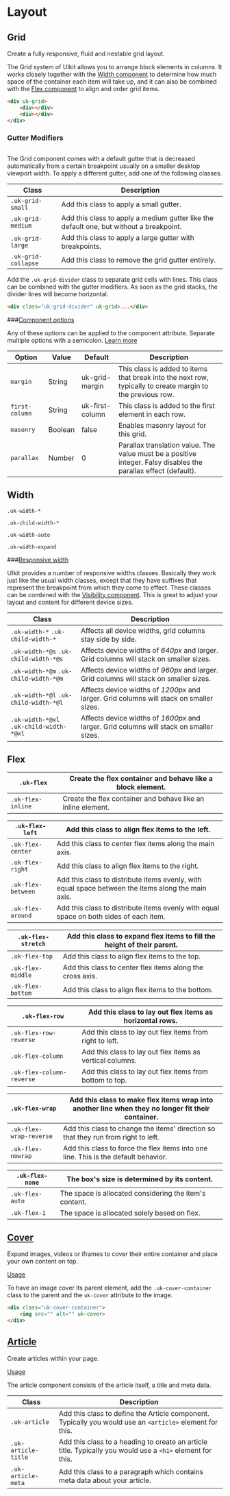 # Layout

## Grid

Create a fully responsive, fluid and nestable grid layout.

The Grid system of UIkit allows you to arrange block elements in columns. It works closely together with the [Width component](https://getuikit.com/docs/width) to determine how much space of the container each item will take up, and it can also be combined with the [Flex component](https://getuikit.com/docs/flex) to align and order grid items.

```html
<div uk-grid>
    <div></div>
    <div></div>
</div>
```

### Gutter Modifiers

## 

The  Grid component comes with a default gutter that is decreased  automatically from a certain breakpoint usually on a smaller desktop  viewport width. To apply a different gutter, add one of the following  classes.

| Class               | Description                                                  |
| ------------------- | ------------------------------------------------------------ |
| `.uk-grid-small`    | Add this class to apply a small gutter.                      |
| `.uk-grid-medium`   | Add this class to apply a medium gutter like the default one, but without a breakpoint. |
| `.uk-grid-large`    | Add this class to apply a large gutter with breakpoints.     |
| `.uk-grid-collapse` | Add this class to remove the grid gutter entirely.           |

Add the `.uk-grid-divider` class to separate grid cells  with lines. This class can be combined with the gutter modifiers. As  soon as the grid stacks, the divider lines will become horizontal.

```html
<div class="uk-grid-divider" uk-grid>...</div>
```

###[Component options](https://getuikit.com/docs/grid#component-options)

Any of these options can be applied to the component attribute. Separate multiple options with a semicolon. [Learn more](https://getuikit.com/docs/javascript#component-configuration)

| Option         | Value   | Default         | Description                                                  |
| -------------- | ------- | --------------- | ------------------------------------------------------------ |
| `margin`       | String  | uk-grid-margin  | This class is added to items that break into the next row, typically to create margin to the previous row. |
| `first-column` | String  | uk-first-column | This class is added to the first element in each row.        |
| `masonry`      | Boolean | false           | Enables masonry layout for this grid.                        |
| `parallax`     | Number  | 0               | Parallax translation value. The value must be a positive integer. Falsy disables the parallax effect (default). |

## Width

`.uk-width-*` 

`.uk-child-width-*`

`.uk-width-auto`

`.uk-width-expand`

###[Responsive width](https://getuikit.com/docs/width#responsive-width)

UIkit  provides a number of responsive widths classes. Basically they work  just like the usual width classes, except that they have suffixes that  represent the breakpoint from which they come to effect. These classes  can be combined with the [Visibility component](https://getuikit.com/docs/visibility). This is great to adjust your layout and content for different device sizes.

| Class                                    | Description                                                  |
| ---------------------------------------- | ------------------------------------------------------------ |
| `.uk-width-*`  `.uk-child-width-*`       | Affects all device widths, grid columns stay side by side.   |
| `.uk-width-*@s`  `.uk-child-width-*@s`   | Affects device widths of *640px* and larger. Grid columns will stack on smaller sizes. |
| `.uk-width-*@m`  `.uk-child-width-*@m`   | Affects device widths of *960px* and larger. Grid columns will stack on smaller sizes. |
| `.uk-width-*@l`  `.uk-child-width-*@l`   | Affects device widths of *1200px* and larger. Grid columns will stack on smaller sizes. |
| `.uk-width-*@xl`  `.uk-child-width-*@xl` | Affects device widths of *1600px* and larger. Grid columns will stack on smaller sizes. |

## Flex

| `.uk-flex`        | Create the flex container and behave like a block element.   |
| ----------------- | ------------------------------------------------------------ |
| `.uk-flex-inline` | Create the flex container and behave like an inline element. |

| `.uk-flex-left`    | Add this class to align flex items to the left.              |
| ------------------ | ------------------------------------------------------------ |
| `.uk-flex-center`  | Add this class to center flex items along the main axis.     |
| `.uk-flex-right`   | Add this class to align flex items to the right.             |
| `.uk-flex-between` | Add this class to distribute items evenly, with equal space between the items along the main axis. |
| `.uk-flex-around`  | Add this class to distribute items evenly with equal space on both sides of each item. |

| `.uk-flex-stretch` | Add this class to expand flex items to fill the height of their parent. |
| ------------------ | ------------------------------------------------------------ |
| `.uk-flex-top`     | Add this class to align flex items to the top.               |
| `.uk-flex-middle`  | Add this class to center flex items along the cross axis.    |
| `.uk-flex-bottom`  | Add this class to align flex items to the bottom.            |

| `.uk-flex-row`            | Add this class to lay out flex items as horizontal rows.  |
| ------------------------- | --------------------------------------------------------- |
| `.uk-flex-row-reverse`    | Add this class to lay out flex items from right to left.  |
| `.uk-flex-column`         | Add this class to lay out flex items as vertical columns. |
| `.uk-flex-column-reverse` | Add this class to lay out flex items from bottom to top.  |

| `.uk-flex-wrap`         | Add this class to make flex items wrap into another line when they no longer fit their container. |
| ----------------------- | ------------------------------------------------------------ |
| `.uk-flex-wrap-reverse` | Add this class to change the items' direction so that they run from right to left. |
| `.uk-flex-nowrap`       | Add this class to force the flex items into one line. This is the default behavior. |

| `.uk-flex-none` | The box's size is determined by its content.           |
| --------------- | ------------------------------------------------------ |
| `.uk-flex-auto` | The space is allocated considering the item's content. |
| `.uk-flex-1`    | The space is allocated solely based on flex.           |

## [Cover](https://getuikit.com/docs/cover#cover)

Expand images, videos or iframes to cover their entire container and place your own content on top.

[Usage](https://getuikit.com/docs/cover#usage)

To have an image cover its parent element, add the `.uk-cover-container` class to the parent and the `uk-cover` attribute to the image.

```html
<div class="uk-cover-container">
    <img src="" alt="" uk-cover>
</div>
```

## [Article](https://getuikit.com/docs/article#article)

Create articles within your page.

[Usage](https://getuikit.com/docs/article#usage)

The article component consists of the article itself, a title and meta data.

| Class               | Description                                                  |
| ------------------- | ------------------------------------------------------------ |
| `.uk-article`       | Add this class to define the Article component. Typically you would use an `<article>` element for this. |
| `.uk-article-title` | Add this class to a heading to create an article title. Typically you would use a `<h1>` element for this. |
| `.uk-article-meta`  | Add this class to a paragraph which contains meta data about your article. |